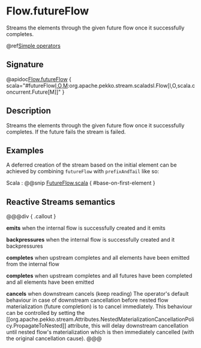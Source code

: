 # Flow.futureFlow

Streams the elements through the given future flow once it successfully completes.

@ref[Simple operators](../index.md#simple-operators)

## Signature

@apidoc[Flow.futureFlow](Flow$) { scala="#futureFlow[I,O,M](flow:scala.concurrent.Future[org.apache.pekko.stream.scaladsl.Flow[I,O,M]]):org.apache.pekko.stream.scaladsl.Flow[I,O,scala.concurrent.Future[M]]" }


## Description

Streams the elements through the given future flow once it successfully completes. 
If the future fails the stream is failed.

## Examples

A deferred creation of the stream based on the initial element can be achieved by combining `futureFlow`
with `prefixAndTail` like so:

Scala
:   @@snip [FutureFlow.scala](/akka-docs/src/test/scala/docs/stream/operators/flow/FutureFlow.scala) { #base-on-first-element }



## Reactive Streams semantics

@@@div { .callout }

**emits** when the internal flow is successfully created and it emits

**backpressures** when the internal flow is successfully created and it backpressures

**completes** when upstream completes and all elements have been emitted from the internal flow

**completes** when upstream completes and all futures have been completed and all elements have been emitted

**cancels** when downstream cancels (keep reading)
    The operator's default behaviour in case of downstream cancellation before nested flow materialization (future completion) is to cancel immediately.
     This behaviour can be controlled by setting the [[org.apache.pekko.stream.Attributes.NestedMaterializationCancellationPolicy.PropagateToNested]] attribute,
    this will delay downstream cancellation until nested flow's materialization which is then immediately cancelled (with the original cancellation cause).
@@@

